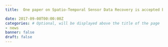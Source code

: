 ```yaml
---
title:  One paper on Spatio-Temporal Sensor Data Recovery is accepted by MobiQuitous'17.

date: 2017-09-00T00:00:00Z
categories: # Optional, will be displayed above the title of the page
- news
banner: false
draft: false
---
```

